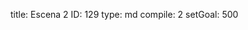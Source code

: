 title:          Escena 2
ID:             129
type:           md
compile:        2
setGoal:        500


